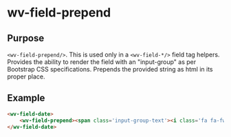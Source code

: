 ﻿<!--{"sort_order":10, "name": "wv-field-prepend", "label": "wv-field-prepend"}-->
# wv-field-prepend

## Purpose

`<wv-field-prepend/>`. This is used only in a `<wv-field-*/>` field tag helpers. Provides the ability to render the field with an "input-group" as per Bootstrap CSS specifications. Prepends the provided string as html in its proper place. 

## Example

```html
<wv-field-date>
	<wv-field-prepend><span class='input-group-text'><i class='fa fa-fw fa-calendar-alt'></i></span></wv-field-prepend>
</wv-field-date>
```

